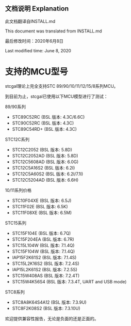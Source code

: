 文档说明 Explanation
------------------------
此文档翻译自INSTALL.md

This document was translated from INSTALL.md

最后修改时间：2020年6月8日

Last modified time: June 8, 2020

支持的MCU型号
====================

stcgal理论上完全支持STC 89/90/10/11/12/15/8系列MCU。

到目前为止，stcgal已使用以下MCU模型进行了测试：

89/90系列
* STC89C52RC (BSL 版本: 4.3C/6.6C)
* STC90C52RC (BSL 版本: 4.3C)
* STC89C54RD+ (BSL 版本: 4.3C)

STC12C系列
* STC12C2052 (BSL 版本: 5.8D)
* STC12C2052AD (BSL 版本: 5.8D)
* STC12C5608AD (BSL 版本: 6.0G)
* STC12C5A16S2 (BSL 版本: 6.2I)
* STC12C5A60S2 (BSL 版本: 6.2I/7.1I)
* STC12C5204AD (BSL 版本: 6.6H)

10/11系列价格
* STC10F04XE (BSL 版本: 6.5J)
* STC11F02E (BSL 版本: 6.5K)
* STC11F08XE (BSL 版本: 6.5M)

STC15系列
* STC15F104E (BSL 版本: 6.7Q)
* STC15F204EA (BSL 版本: 6.7R)
* STC15L104W (BSL 版本: 7.1.4Q)
* STC15F104W (BSL 版本: 7.1.4Q)
* IAP15F2K61S2 (BSL 版本: 7.1.4S)
* STC15L2K16S2 (BSL 版本: 7.2.4S)
* IAP15L2K61S2 (BSL 版本: 7.2.5S)
* STC15W408AS (BSL 版本: 7.2.4T)
* STC15W4K56S4 (BSL 版本: 7.3.4T, UART and USB mode)

STC8系列
* STC8A8K64S4A12 (BSL 版本: 7.3.9U)
* STC8F2K08S2 (BSL 版本: 7.3.10U)

欢迎提供兼容性报告，无论是负面的还是正面的。
